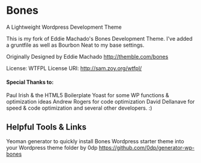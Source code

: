 # Bones
A Lightweight Wordpress Development Theme

This is my fork of Eddie Machado's Bones Development Theme.
I've added a gruntfile as well as Bourbon Neat to my base settings.

Originally Designed by Eddie Machado
http://themble.com/bones

License: WTFPL
License URI: http://sam.zoy.org/wtfpl/

#### Special Thanks to:
Paul Irish & the HTML5 Boilerplate
Yoast for some WP functions & optimization ideas
Andrew Rogers for code optimization
David Dellanave for speed & code optimization
and several other developers. :)

## Helpful Tools & Links

Yeoman generator to quickly install Bones Wordpress starter theme into your Wordpress theme folder
by 0dp
https://github.com/0dp/generator-wp-bones


